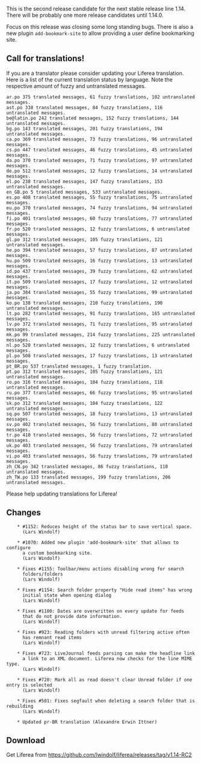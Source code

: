 This is the second release candidate for the next stable release line 1.14. There
will be probably one more release candidates until 1.14.0.

Focus on this release was closing some long standing bugs. There is also a new
plugin `add-bookmark-site` to allow providing a user define bookmarking site.

## Call for translations!

If you are a translator please consider updating your Liferea translation. Here is a list
of the current translation status by language. Note the respective amount of fuzzy and
untranslated messages.

    ar.po 375 translated messages, 61 fuzzy translations, 102 untranslated messages.
    ast.po 338 translated messages, 84 fuzzy translations, 116 untranslated messages.
    be@latin.po 242 translated messages, 152 fuzzy translations, 144 untranslated messages.
    bg.po 143 translated messages, 201 fuzzy translations, 194 untranslated messages.
    ca.po 369 translated messages, 73 fuzzy translations, 96 untranslated messages.
    cs.po 447 translated messages, 46 fuzzy translations, 45 untranslated messages.
    da.po 370 translated messages, 71 fuzzy translations, 97 untranslated messages.
    de.po 512 translated messages, 12 fuzzy translations, 14 untranslated messages.
    el.po 238 translated messages, 147 fuzzy translations, 153 untranslated messages.
    en_GB.po 5 translated messages, 533 untranslated messages.
    es.po 408 translated messages, 55 fuzzy translations, 75 untranslated messages.
    eu.po 370 translated messages, 74 fuzzy translations, 94 untranslated messages.
    fi.po 401 translated messages, 60 fuzzy translations, 77 untranslated messages.
    fr.po 520 translated messages, 12 fuzzy translations, 6 untranslated messages.
    gl.po 312 translated messages, 105 fuzzy translations, 121 untranslated messages.
    he.po 394 translated messages, 57 fuzzy translations, 87 untranslated messages.
    hu.po 509 translated messages, 16 fuzzy translations, 13 untranslated messages.
    id.po 437 translated messages, 39 fuzzy translations, 62 untranslated messages.
    it.po 509 translated messages, 17 fuzzy translations, 12 untranslated messages.
    ja.po 384 translated messages, 55 fuzzy translations, 99 untranslated messages.
    ko.po 138 translated messages, 210 fuzzy translations, 190 untranslated messages.
    lt.po 282 translated messages, 91 fuzzy translations, 165 untranslated messages.
    lv.po 372 translated messages, 71 fuzzy translations, 95 untranslated messages.
    mk.po 99 translated messages, 214 fuzzy translations, 225 untranslated messages.
    nl.po 520 translated messages, 12 fuzzy translations, 6 untranslated messages.
    pl.po 508 translated messages, 17 fuzzy translations, 13 untranslated messages.
    pt_BR.po 537 translated messages, 1 fuzzy translation.
    pt.po 312 translated messages, 105 fuzzy translations, 121 untranslated messages.
    ro.po 316 translated messages, 104 fuzzy translations, 118 untranslated messages.
    ru.po 377 translated messages, 66 fuzzy translations, 95 untranslated messages.
    sk.po 312 translated messages, 104 fuzzy translations, 122 untranslated messages.
    sq.po 507 translated messages, 18 fuzzy translations, 13 untranslated messages.
    sv.po 402 translated messages, 56 fuzzy translations, 80 untranslated messages.
    tr.po 410 translated messages, 56 fuzzy translations, 72 untranslated messages.
    uk.po 403 translated messages, 56 fuzzy translations, 79 untranslated messages.
    vi.po 403 translated messages, 56 fuzzy translations, 79 untranslated messages.
    zh_CN.po 342 translated messages, 86 fuzzy translations, 110 untranslated messages.
    zh_TW.po 133 translated messages, 199 fuzzy translations, 206 untranslated messages.


Please help updating translations for Liferea!

## Changes

        * #1152: Reduces height of the status bar to save vertical space.
          (Lars Windolf)

        * #1070: Added new plugin 'add-bookmark-site' that allows to configure
          a custom bookmarking site.
          (Lars Windolf)

        * Fixes #1155: Toolbar/menu actions disabling wrong for search
          folders/folders
          (Lars Windolf)

        * Fixes #1154: Search folder property "Hide read items" has wrong
          initial state when opening dialog
          (Lars Windolf)

        * Fixes #1100: Dates are overwritten on every update for feeds
          that do not provide date information.
          (Lars Windolf)

        * Fixes #923: Reading folders with unread filtering active often
          has remnant read items
          (Lars Windolf)

        * Fixes #723: LiveJournal feeds parsing can make the headline link
          a link to an XML document. Liferea now checks for the line MIME type.
          (Lars Windolf)

        * Fixes #720: Mark all as read doesn't clear Unread folder if one entry is selected
          (Lars Windolf)

        * Fixes #501: Fixes segfault when deleting a search folder that is rebuilding
          (Lars Windolf)

        * Updated pr-BR translation (Alexandre Erwin Ittner)



## Download

Get Liferea from https://github.com/lwindolf/liferea/releases/tag/v1.14-RC2
